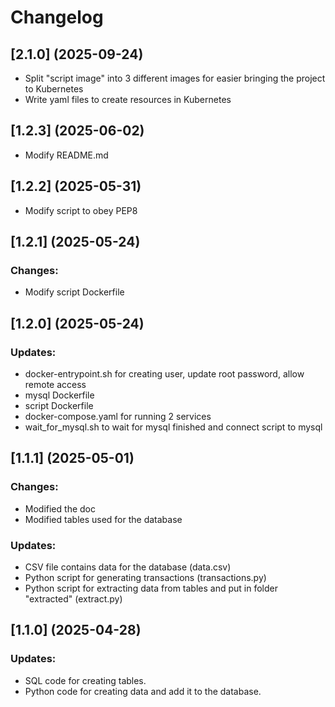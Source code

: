 # Changelog

## [2.1.0] (2025-09-24)
- Split "script image" into 3 different images for easier bringing the project to Kubernetes
- Write yaml files to create resources in Kubernetes

## [1.2.3] (2025-06-02)
- Modify README.md

## [1.2.2] (2025-05-31)
- Modify script to obey PEP8

## [1.2.1] (2025-05-24)
### Changes:
- Modify script Dockerfile

## [1.2.0] (2025-05-24)
### Updates:
- docker-entrypoint.sh for creating user, update root password, allow remote access
- mysql Dockerfile
- script Dockerfile
- docker-compose.yaml for running 2 services
- wait_for_mysql.sh to wait for mysql finished and connect script to mysql

## [1.1.1] (2025-05-01)
### Changes:
- Modified the doc
- Modified tables used for the database
### Updates:
- CSV file contains data for the database (data.csv)
- Python script for generating transactions (transactions.py)
- Python script for extracting data from tables and put in folder "extracted" (extract.py)

## [1.1.0] (2025-04-28)
### Updates:
- SQL code for creating tables.
- Python code for creating data and add it to the database.